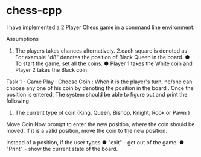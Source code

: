 # chess-cpp

I have implemented a 2 Player Chess game in a command line environment.

Assumptions
1. The players takes chances alternatively.
2.each square is denoted as <Num><Alphabet>
For example "d8" denotes the position of Black Queen in the board.
● To start the game, set all the coins.
● Player 1 takes the White coin and Player 2 takes the Black coin.

Task 1 - Game Play :
Choose Coin :
When it is the player's turn, he/she can choose any one of his coin by  denoting the position in the board .
Once the position is entered, The system should be able to figure out and print the following
1. The current type of coin (King, Queen, Bishop, Knight, Rook or Pawn )

Move Coin
Now prompt to enter the new position, where the coin should be moved. If it is a valid position, move the coin to the new position.

Instead of a position, if the user types
● "exit" - get out of the game.
● "Print" - show the current state of the board.

